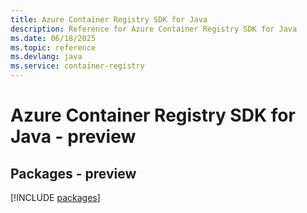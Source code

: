 ```yaml
---
title: Azure Container Registry SDK for Java
description: Reference for Azure Container Registry SDK for Java
ms.date: 06/18/2025
ms.topic: reference
ms.devlang: java
ms.service: container-registry
---
```

# Azure Container Registry SDK for Java - preview
## Packages - preview
[!INCLUDE [packages](container-registry-index.md)]